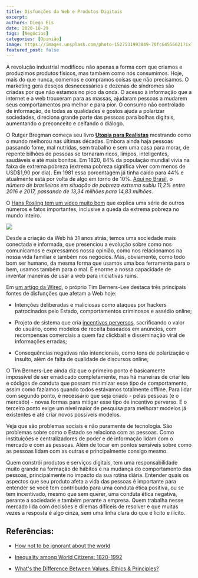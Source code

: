 ```yaml
---
title: Disfunções da Web e Produtos Digitais
excerpt: 
authors: Diego Eis
date: 2020-10-29
tags: [Negócios]
categories: [Opinião]
image: https://images.unsplash.com/photo-1527531993849-70fc64556621?ixlib=rb-1.2.1&ixid=eyJhcHBfaWQiOjEyMDd9&auto=format&fit=crop&w=2882&q=80
featured_post: false
---
```


A revolução industrial modificou não apenas a forma com que criamos e
produzimos produtos físicos, mas também como nós consumimos. Hoje, mais
do que nunca, comemos e compramos coisas que não precisamos. O marketing
gera desejos desnecessários e dezenas de síndromes são criadas por que
não estamos no pico da onda. O acesso à informação que a internet e a
web trouxeram para as massas, ajudaram pessoas a mudarem seus
comportamentos pra melhor e para pior. O consumo não controlado de
informação, de todas as qualidades e gostos ajuda a polarizar
sociedades, direciona grande parte das pessoas para bolhas digitais,
aumentando o preconceito e ceifando o diálogo.

O Rutger Bregman começa seu livro **[Utopia para
Realistas](https://amzn.to/2MX2MFD)** mostrando como o mundo melhorou
nas últimas décadas. Embora ainda haja pessoas passando fome, mal
nutridas, sem trabalho e sem uma casa para morar, de repente bilhões de
pessoas se tornaram ricos, limpos, inteligentes, saudáveis e até mais
bonitos. Em 1820, 84% da população mundial vivia na faixa de extrema
pobreza (extrema pobreza significa viver com menos de USD\$1,90 por
dia). Em 1981 essa porcentagem já tinha caído para 44% e atualmente está
por volta de algo em torno de 10%. [Aqui no
Brasil](https://exame.abril.com.br/economia/pobreza-extrema-sobe-11-no-brasil-e-atinge-7-da-populacao/),
*o número de brasileiros em situação de pobreza extrema subiu 11,2%
entre 2016 e 2017, passando de 13,34 milhões para 14,83 milhões*.

O [Hans Rosling tem um vídeo muito
bom](https://www.gapminder.org/videos/dont-panic-end-poverty/) que
explica uma série de outros números e fatos importantes, inclusive a
queda da extrema pobreza no mundo inteiro.


[![](https://bucketeer-e05bbc84-baa3-437e-9518-adb32be77984.s3.amazonaws.com/public/images/efbac4ac-2a0e-46cd-9398-4b384d8c829a_2556x1432.png)](https://cdn.substack.com/image/fetch/f_auto,q_auto:good,fl_progressive:steep/https%3A%2F%2Fbucketeer-e05bbc84-baa3-437e-9518-adb32be77984.s3.amazonaws.com%2Fpublic%2Fimages%2Fefbac4ac-2a0e-46cd-9398-4b384d8c829a_2556x1432.png)

Desde a criação da Web há 31 anos atrás, temos uma sociedade mais
conectada e informada, que presenciou a evolução sobre como nos
comunicamos e expressamos nossa opinião, como nos relacionamos na nossa
vida familiar e também nos negócios. Mas, obviamente, como todo bom ser
humano, da mesma forma que usamos uma boa ferramenta para o bem, usamos
também para o mal. É enorme a nossa capacidade de inventar maneiras de
usar a web para iniciativas ruins.

Em [um artigo da
Wired](https://www.wired.com/story/tim-berners-lee-world-wide-web-anniversary/),
o próprio Tim Berners-Lee destaca três principais fontes de disfunções
que afetam a Web hoje:

-   Intenções deliberadas e maliciosas como ataques por hackers
    patrocinados pelo Estado, comportamentos criminosos e assédio
    online;

-   Projeto de sistema que cria [incentivos
    perversos](https://pt.wikipedia.org/wiki/Incentivo_perverso),
    sacrificando o valor do usuário, como modelos de receita baseados em
    anúncios, com recompensas comerciais a quem faz clickbait e
    disseminação viral de informações erradas;

-   Consequências negativas não intencionais, como tons de polarização e
    insulto, além de falta de qualidade de discursos online;


O Tim Berners-Lee ainda diz que o primeiro ponto é basicamente
impossível de ser erradicado completamente, mas há maneiras de criar
leis e códigos de conduta que possam minimizar esse tipo de
comportamento, assim como fazíamos quando todos estávamos totalmente
offline. Para lidar com segundo ponto, é necessário que seja criado -
pelas pessoas (e o mercado) - novas formas para mitigar esse tipo de
incentivo perverso. E o terceiro ponto exige um nível maior de pesquisa
para melhorar modelos já existentes e até criar novos possíveis
modelos.

Veja que são problemas sociais e não puramente de tecnologia. São
problemas sobre como o Estado se relaciona com as pessoas. Como
instituições e centralizadores de poder e de informação lidam com o
mercado e com as pessoas. Além de tocar em pontos sensíveis sobre como
as pessoas lidam com as outras e principalmente consigo mesmo.

Quem constrói produtos e serviços digitais, tem uma responsabilidade
muito grande na formação de hábitos e na mudança do comportamento das
pessoas, principalmente no impacto da sua rotina diária. Entender quais
os aspectos que seu produto afeta a vida das pessoas é importante para
entender se você tem contribuido para uma conduta ética positiva, ou se
tem incentivado, mesmo que sem querer, uma conduta ética negativa,
perante a sociedade e também perante a empresa. Quem trabalha nesse
mercado lida com decisões e dilemas difíceis de resolver e que muitas
vezes a resposta é algo cinza, sem uma linha clara do que é lícito e
ilícito.

Referências:
-----------

-   [How not to be ignorant about the
    world](https://www.ted.com/talks/hans_and_ola_rosling_how_not_to_be_ignorant_about_the_world)

-   [Inequality among World Citizens:
    1820-1992](http://piketty.pse.ens.fr/les/BourguignonMorrisson2002.pdf)

-   [What\'s the Difference Between Values, Ethics &
    Principles?](https://www.mvf-knowledge-base.com/2011/12/whats-difference-between-values-ethics.html)